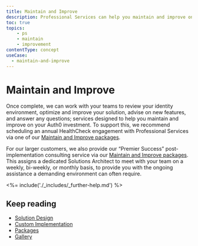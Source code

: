 ```yaml
---
title: Maintain and Improve
description: Professional Services can help you maintain and improve on your Auth0 investment
toc: true
topics:
    - ps
    - maintain
    - improvement
contentType: concept
useCase:
  - maintain-and-improve
---
```

# Maintain and Improve

Once complete, we can work with your teams to review your identity environment, optimize and improve your solution, advise on new features, and answer any questions; services designed to help you maintain and improve on your Auth0 investment. To support this, we recommend scheduling an annual HealthCheck engagement with Professional Services via one of our [Maintain and Improve packages](/services/packages#maintain-and-improve-packages).

For our larger customers, we also provide our “Premier Success” post-implementation consulting service via our [Maintain and Improve packages](/services/packages#maintain-and-improve-packages). This assigns a dedicated Solutions Architect to meet with your team on a weekly, bi-weekly, or monthly basis, to provide you with the ongoing assistance a demanding environment can often require.
 
<%= include('./_includes/_further-help.md') %>

## Keep reading

* [Solution Design](/services/solution-design)
* [Custom Implementation](/services/custom-implementation)
* [Packages](/services/packages)
* [Gallery](/services/gallery)

 


